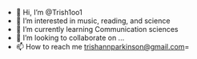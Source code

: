 - 👋 Hi, I’m @Trish1oo1
- 👀 I’m interested in music, reading, and science
- 🌱 I’m currently learning Communication sciences
- 💞️ I’m looking to collaborate on ...
- 📫 How to reach me trishannparkinson@gmail.com=

<!---
Trish1oo1/Trish1oo1 is a ✨ special ✨ repository because its `README.md` (this file) appears on your GitHub profile.
You can click the Preview link to take a look at your changes.
--->
